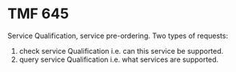 # TMF 645

Service Qualification, service pre-ordering.
Two types of requests:
1. check service Qualification
    i.e. can this service be supported.
2. query service Qualification
    i.e. what services are supported.
